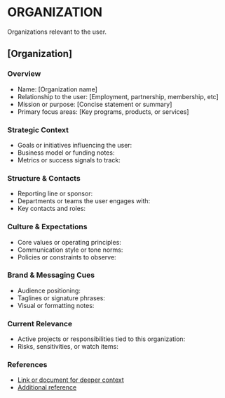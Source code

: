 # ORGANIZATION

Organizations relevant to the user.

## [Organization]

### Overview
- Name: [Organization name]
- Relationship to the user: [Employment, partnership, membership, etc]
- Mission or purpose: [Concise statement or summary]
- Primary focus areas: [Key programs, products, or services]

### Strategic Context
- Goals or initiatives influencing the user:
- Business model or funding notes:
- Metrics or success signals to track:

### Structure & Contacts
- Reporting line or sponsor:
- Departments or teams the user engages with:
- Key contacts and roles:

### Culture & Expectations
- Core values or operating principles:
- Communication style or tone norms:
- Policies or constraints to observe:

### Brand & Messaging Cues
- Audience positioning:
- Taglines or signature phrases:
- Visual or formatting notes:

### Current Relevance
- Active projects or responsibilities tied to this organization:
- Risks, sensitivities, or watch items:

### References
- [Link or document for deeper context](url)
- [Additional reference](url)
